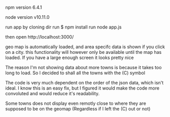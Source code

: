 npm version 6.4.1

node version v10.11.0 


run app by cloning dir
run $ npm install
run node app.js

then open http://localhost:3000/ 

geo map is automatically loaded, and area specifc data is shown if you click on a  city.
this functionality will however only be available until the map has loaded.
If you have a large enough screen it looks pretty nice




The reason I'm not showing data about more towns is because it takes too long to load. So I decided to shall all the towns with the (C) symbol

The code is very much dependent on the order of the json data, which isn't ideal. I know this is an easy fix, but I figured it would make the code more convoluted and would reduce it's readability.

Some towns does not display even remotly close to where they are supposed to be on the geomap (Regardless if I left the (C) out or not)
